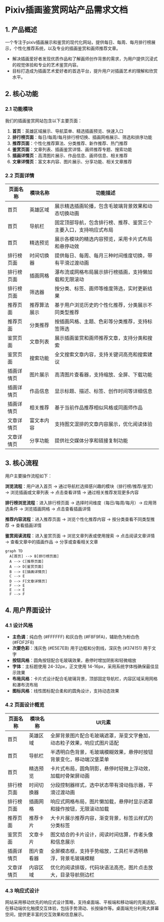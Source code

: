 # Pixiv插画鉴赏网站产品需求文档

## 1. 产品概述

一个专注于pixiv插画展示和鉴赏的现代化网站，提供每日、每周、每月排行榜展示，个性化推荐系统，以及专业的插画鉴赏和画师推荐文章。
- 解决插画爱好者发现优质作品和了解画师创作背景的需求，为用户提供沉浸式的视觉体验和专业的艺术鉴赏内容。
- 目标打造成为插画艺术爱好者的首选平台，提升用户对插画艺术的理解和欣赏水平。

## 2. 核心功能

### 2.1 功能模块

我们的插画鉴赏网站包含以下主要页面：
1. **首页**：英雄区域展示、导航菜单、精选插画预览、快速入口
2. **排行榜页面**：每日/每周/每月排行榜切换、插画网格展示、筛选和排序功能
3. **推荐页面**：个性化推荐算法、分类推荐、新作推荐、热门推荐
4. **鉴赏页面**：文章列表、插画鉴赏详情、画师推荐专题、搜索功能
5. **插画详情页**：高清图片展示、作品信息、画师信息、相关推荐
6. **文章详情页**：富文本内容、图片展示、分享功能、相关文章推荐

### 2.2 页面详情

| 页面名称 | 模块名称 | 功能描述 |
|---------|---------|----------|
| 首页 | 英雄区域 | 展示精选插画轮播，包含毛玻璃背景效果和动态切换动画 |
| 首页 | 导航栏 | 固定顶部导航，包含排行榜、推荐、鉴赏三个主要入口，支持响应式布局 |
| 首页 | 精选预览 | 展示各模块的精选内容预览，采用卡片式布局和悬停动效 |
| 排行榜页面 | 时间切换器 | 提供每日、每周、每月三种时间维度切换，带有平滑过渡动画 |
| 排行榜页面 | 插画网格 | 瀑布流或网格布局展示排行榜插画，支持懒加载和无限滚动 |
| 排行榜页面 | 筛选器 | 按分类、标签、画师等维度筛选，实时更新结果 |
| 推荐页面 | 推荐算法展示 | 基于用户浏览历史的个性化推荐，分类展示不同类型推荐 |
| 推荐页面 | 分类推荐 | 按插画风格、主题、色彩等分类推荐，支持标签筛选 |
| 鉴赏页面 | 文章列表 | 展示插画鉴赏和画师推荐文章，支持分类和搜索 |
| 鉴赏页面 | 搜索功能 | 全文搜索文章内容，支持关键词高亮和搜索建议 |
| 插画详情页 | 图片展示 | 高清图片查看器，支持缩放、全屏、下载功能 |
| 插画详情页 | 作品信息 | 显示标题、描述、标签、创作时间等详细信息 |
| 插画详情页 | 相关推荐 | 基于当前作品推荐相似风格或同画师作品 |
| 文章详情页 | 富文本内容 | 支持图文混排的文章内容展示，优化阅读体验 |
| 文章详情页 | 分享功能 | 提供社交媒体分享和链接复制功能 |

## 3. 核心流程

用户主要操作流程如下：

**浏览流程**：用户进入首页 → 通过导航栏选择感兴趣的模块（排行榜/推荐/鉴赏）→ 浏览插画或文章列表 → 点击查看详情 → 通过相关推荐发现更多内容

**排行榜浏览流程**：进入排行榜页面 → 选择时间维度（每日/每周/每月）→ 应用筛选条件 → 浏览插画网格 → 点击查看插画详情

**推荐内容流程**：进入推荐页面 → 浏览个性化推荐内容 → 按分类查看不同类型推荐 → 查看插画详情

**鉴赏阅读流程**：进入鉴赏页面 → 浏览文章列表或使用搜索 → 点击阅读文章详情 → 查看文章中的插画作品 → 分享或查看相关文章

```mermaid
graph TD
  A[首页] --> B[排行榜页面]
  A --> C[推荐页面]
  A --> D[鉴赏页面]
  B --> E[插画详情页]
  C --> E
  D --> F[文章详情页]
  F --> E
  E --> E
  F --> F
```

## 4. 用户界面设计

### 4.1 设计风格

- **主色调**：纯白色 (#FFFFFF) 和灰白色 (#F8F9FA)，辅助色为粉白色 (#FDF2F8)
- **次要色彩**：浅灰色 (#E5E7EB) 用于边框和分割线，深灰色 (#374151) 用于文字
- **按钮风格**：圆角按钮配合毛玻璃效果，悬停时增加阴影和轻微缩放
- **字体**：主标题使用 24-32px，正文使用 14-16px，采用系统字体栈确保最佳显示效果
- **布局风格**：卡片式设计配合毛玻璃背景，顶部固定导航栏，内容区域采用网格和瀑布流布局
- **图标风格**：线性图标配合柔和的圆角设计，支持动态效果

### 4.2 页面设计概览

| 页面名称 | 模块名称 | UI元素 |
|---------|---------|--------|
| 首页 | 英雄区域 | 全屏背景图片配合毛玻璃遮罩，渐变文字叠加，动态粒子效果，响应式图片适配 |
| 首页 | 导航栏 | 半透明白色背景，毛玻璃模糊效果，悬停时按钮背景变化，移动端汉堡菜单 |
| 首页 | 精选预览 | 卡片式布局，圆角阴影，悬停时轻微上浮动效，加载时骨架屏动画 |
| 排行榜页面 | 时间切换器 | 分段控制器样式，选中状态带有滑动指示器，平滑过渡动画 |
| 排行榜页面 | 插画网格 | 响应式网格布局，图片懒加载，悬停时显示遮罩和操作按钮，无限滚动加载 |
| 推荐页面 | 推荐卡片 | 大卡片展示推荐内容，渐变背景，标签云样式的分类标签 |
| 鉴赏页面 | 文章卡片 | 图文结合的卡片设计，阅读时间估算，作者头像和信息展示 |
| 插画详情页 | 图片查看器 | 全屏模态框，支持手势缩放，工具栏半透明悬浮，背景毛玻璃模糊 |
| 文章详情页 | 内容区域 | 优化的阅读排版，代码块语法高亮，图片点击放大，目录导航侧边栏 |

### 4.3 响应式设计

网站采用移动优先的响应式设计策略，支持桌面端、平板端和移动端的完美适配。在移动端优化触摸交互体验，包括手势滑动、长按操作等。桌面端充分利用大屏幕空间，提供更丰富的交互效果和信息展示。